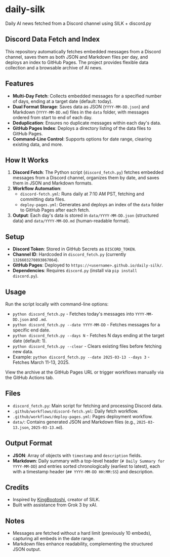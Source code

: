 # daily-silk

Daily AI news fetched from a Discord channel using SILK + discord.py

## Discord Data Fetch and Index

This repository automatically fetches embedded messages from a Discord channel, saves them as both JSON and Markdown files per day, and deploys an index to GitHub Pages. The project provides flexible data collection and a browsable archive of AI news.

## Features
- **Multi-Day Fetch**: Collects embedded messages for a specified number of days, ending at a target date (default: today).
- **Dual Format Storage**: Saves data as JSON (`YYYY-MM-DD.json`) and Markdown (`YYYY-MM-DD.md`) files in the `data` folder, with messages ordered from start to end of each day.
- **Deduplication**: Ensures no duplicate messages within each day's data.
- **GitHub Pages Index**: Deploys a directory listing of the data files to GitHub Pages.
- **Command-Line Control**: Supports options for date range, clearing existing data, and more.

## How It Works
1. **Discord Fetch**: The Python script (`discord_fetch.py`) fetches embedded messages from a Discord channel, organizes them by date, and saves them in JSON and Markdown formats.
2. **Workflow Automation**:
   - `discord-fetch.yml`: Runs daily at 7:10 AM PST, fetching and committing data files.
   - `deploy-pages.yml`: Generates and deploys an index of the `data` folder to GitHub Pages after each fetch.
3. **Output**: Each day's data is stored in `data/YYYY-MM-DD.json` (structured data) and `data/YYYY-MM-DD.md` (human-readable format).

## Setup
- **Discord Token**: Stored in GitHub Secrets as `DISCORD_TOKEN`.
- **Channel ID**: Hardcoded in `discord_fetch.py` (currently `1326603270893867064`).
- **GitHub Pages**: Deployed to `https://<username>.github.io/daily-silk/`.
- **Dependencies**: Requires `discord.py` (install via `pip install discord.py`).

## Usage
Run the script locally with command-line options:
- `python discord_fetch.py` - Fetches today's messages into `YYYY-MM-DD.json` and `.md`.
- `python discord_fetch.py --date YYYY-MM-DD` - Fetches messages for a specific end date.
- `python discord_fetch.py --days N` - Fetches N days ending at the target date (default: 1).
- `python discord_fetch.py --clear` - Clears existing files before fetching new data.
- Example: `python discord_fetch.py --date 2025-03-13 --days 3` - Fetches March 11-13, 2025.

View the archive at the GitHub Pages URL or trigger workflows manually via the GitHub Actions tab.

## Files
- `discord_fetch.py`: Main script for fetching and processing Discord data.
- `.github/workflows/discord-fetch.yml`: Daily fetch workflow.
- `.github/workflows/deploy-pages.yml`: Pages deployment workflow.
- `data/`: Contains generated JSON and Markdown files (e.g., `2025-03-13.json`, `2025-03-13.md`).

## Output Format
- **JSON**: Array of objects with `timestamp` and `description` fields.
- **Markdown**: Daily summary with a top-level header (`# Daily Summary for YYYY-MM-DD`) and entries sorted chronologically (earliest to latest), each with a timestamp header (`## YYYY-MM-DD HH:MM:SS`) and description.

## Credits
- Inspired by [KingBootoshi](https://x.com/KingBootoshi), creator of SILK.
- Built with assistance from Grok 3 by xAI.

## Notes
- Messages are fetched without a hard limit (previously 10 embeds), capturing all embeds in the date range.
- Markdown files enhance readability, complementing the structured JSON output.
